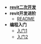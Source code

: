 - [**revit二次开发**](/README.md)
- **revit开发进阶**
  - [README](/revit开发进阶\README.md)
- **编程入门**
  - [入门1](/编程入门\入门1.md)
  - [入门2](/编程入门\入门2.md)
